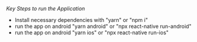 *Key Steps to run the Application*

- Install necessary dependencies with "yarn" or "npm i"
- run the app on android "yarn android" or "npx react-native run-android"
- run the app on android "yarn ios" or "npx react-native run-ios"
